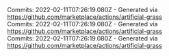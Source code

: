 Commits: 2022-02-11T07:26:19.080Z - Generated via https://github.com/marketplace/actions/artificial-grass
<br>
Commits: 2022-02-11T07:26:19.080Z - Generated via https://github.com/marketplace/actions/artificial-grass
<br>
Commits: 2022-02-11T07:26:19.080Z - Generated via https://github.com/marketplace/actions/artificial-grass
<br>
